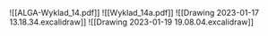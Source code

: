 ![[ALGA-Wyklad_14.pdf]]
![[Wyklad_14a.pdf]]
![[Drawing 2023-01-17 13.18.34.excalidraw]]
![[Drawing 2023-01-19 19.08.04.excalidraw]]